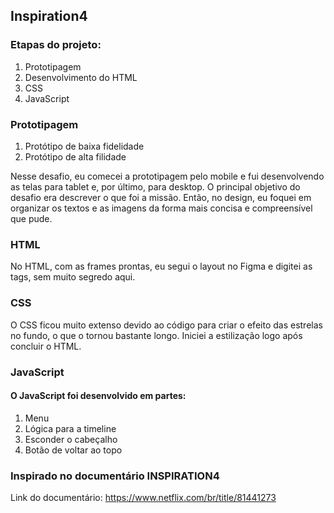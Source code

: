 ## Inspiration4

### Etapas do projeto:
1. Prototipagem
2. Desenvolvimento do HTML 
3. CSS
4. JavaScript

### Prototipagem
 1. Protótipo de baixa fidelidade
 2. Protótipo de alta filidade

Nesse desafio, eu comecei a prototipagem pelo mobile e fui desenvolvendo as telas para tablet e, por último, para desktop. O principal objetivo do desafio era descrever o que foi a missão. Então, no design, eu foquei em organizar os textos e as imagens da forma mais concisa e compreensível que pude.


### HTML

No HTML, com as frames prontas, eu segui o layout no Figma e digitei as tags, sem muito segredo aqui.

### CSS
O CSS ficou muito extenso devido ao código para criar o efeito das estrelas no fundo, o que o tornou bastante longo. Iniciei a estilização logo após concluir o HTML.
### JavaScript

#### O JavaScript foi desenvolvido em partes:

1. Menu
2. Lógica para a timeline
3. Esconder o cabeçalho
4. Botão de voltar ao topo


### Inspirado no documentário INSPIRATION4
 Link do documentário: 
https://www.netflix.com/br/title/81441273

 
